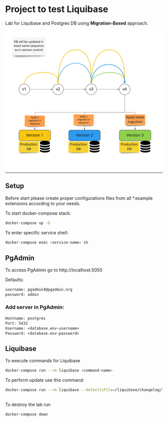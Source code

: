 # Project to test Liquibase

Lab for Liquibase and Postgres DB using **Migration-Based** approach.

![alt text](./DocImages/CI_CD%20Pipeline%20Phase%204%20-%20Migration-Based%20Schema.jpg)

---
## Setup
Before start please create proper configurations files from all *.example extensions according to your needs.


To start docker-compose stack:

```bash
docker-compose up -d
```

To enter specific service shell:
```bash
docker-compose exec <service-name> sh
```

## PgAdmin

To access PgAdmin go to http://localhost:5050

Defaults:
```
username: pgadmin4@pgadmin.org
password: admin
```
### Add server in PgAdmin:
```
Hostname: postgres
Port: 5432
Username: <database.env-username>
Password: <database.env-password>
```

## Liquibase

To execute commands for Liquibase
```bash
docker-compose run --rm liquibase <command-name>
```

To perform update use this command:
```bash
docker-compose run --rm liquibase --defaultsFile=/liquibase/changelog/liquibase.properties update
```

##
To destroy the lab run
```bash
docker-compose down
```
